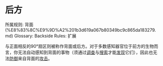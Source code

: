 # 后方

所属规则: 背面 (%E8%83%8C%E9%9D%A2%201b3d619a067b80349bc9c865da183279.md)
Glossary: Backside
Rules: 扩展

与正面相反的90°扇区则被称作背面或后方。对于多数感知器官位于前方的生物而言，你无法自动感知到背面的事物（须通过[调查](%E8%B0%83%E6%9F%A5%201b3d619a067b80bf9787e494961fe83b.md)与[搜索](%E6%90%9C%E7%B4%A2%201b3d619a067b80348690db174dd24f18.md)才能[发现](%E5%8F%91%E7%8E%B0%201b3d619a067b8030b4b1d1eba3a2e1a6.md)它们），因此也无法[防御](%E9%98%B2%E5%BE%A1%201b4d619a067b80c1b469edf3fc8d5ea0.md)来自背面的[攻击](%E6%94%BB%E5%87%BB%201b5d619a067b80ab8482e091a267f3f3.md)。